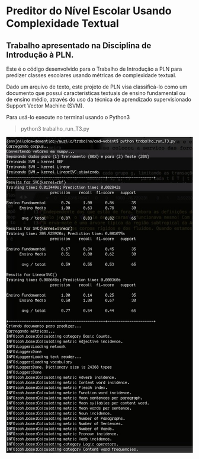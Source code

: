 # Preditor do Nível Escolar Usando Complexidade Textual
## Trabalho apresentado na Disciplina de Introdução à PLN.
Este é o código desenvolvido para o Trabalho de Introdução a PLN para predizer classes escolares usando métricas de complexidade textual.

Dado um arquivo de texto, este projeto de PLN visa classificá-lo como um documento que possui características textuais de ensino fundamental ou de ensino médio, através do uso da técnica de aprendizado supervisionado Support Vector Machine (SVM).

Para usá-lo execute no terminal usando o Python3
> python3 trabalho_run_T3.py

![Imagem do Preditor](https://github.com/gazzola/trabalho_pln_intro_preditor/raw/master/imagens/screen_1.jpeg)
